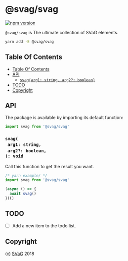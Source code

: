 # @svag/svag

[![npm version](https://badge.fury.io/js/@svag/svag.svg)](https://npmjs.org/package/@svag/svag)

`@svag/svag` is The ultimate collection of SVaG elements.

```sh
yarn add -E @svag/svag
```

## Table Of Contents

- [Table Of Contents](#table-of-contents)
- [API](#api)
  * [`svag(arg1: string, arg2?: boolean)`](#mynewpackagearg1-stringarg2-boolean-void)
- [TODO](#todo)
- [Copyright](#copyright)

## API

The package is available by importing its default function:

```js
import svag from '@svag/svag'
```

### `svag(`<br/>&nbsp;&nbsp;`arg1: string,`<br/>&nbsp;&nbsp;`arg2?: boolean,`<br/>`): void`

Call this function to get the result you want.

```js
/* yarn example/ */
import svag from '@svag/svag'

(async () => {
  await svag()
})()
```

## TODO

- [ ] Add a new item to the todo list.

## Copyright

(c) [SVaG][1] 2018

[1]: https://svag.co

